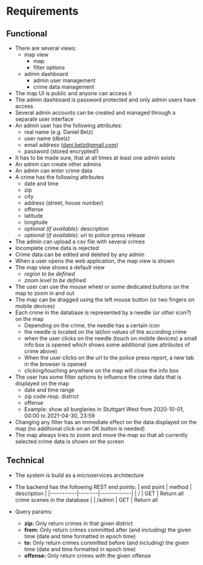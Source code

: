 # Requirements

## Functional

 * There are several views:
   * map view
     * map
     * filter options
   * admin dashboard
     * admin user management
     * crime data management
 * The map UI is public and anyone can access it
 * The admin dashboard is password protected and only admin users have access
 * Several admin accounts can be created and managed through a separate user interface
 * An admin user has the following attributes:
   * real name (e.g. Daniel Belz)
   * user name (dbelz)
   * email address (dani.belz@gmail.com)
   * password (stored encrypted!)
 * It has to be made sure, that at all times at least one admin exists
 * An admin can create other admins
 * An admin can enter crime data
 * A crime has the following attributes
   * date and time
   * zip
   * city
   * address (street, house number)
   * offense
   * latitude
   * longitude
   * _optional (if available)_: description
   * _optional (if available)_: url to police press release
  * The admin can upload a csv file with several crimes
  * Incomplete crime data is rejected
  * Crime data can be edited and deleted by any admin
  * When a user opens the web application, the map view is shown
  * The map view shows a default view
    * _region to be defined_
    * _zoom level to be defined_
  * The user can use the mouse wheel or some dedicated buttons on the map to zoom in and out
  * The map can be dragged using the left mouse button (or two fingers on mobile devices)
  * Each crime in the database is represented by a needle (_or other icon?_) on the map
    * Depending on the crime, the needle has a certain icon
    * the needle is located on the lat/lon values of the according crime
    * when the user clicks on the needle (touch on mobile devices) a small info box is opened which shows some additional (see attributes of crime above)
    * When the user clicks on the url to the police press report, a new tab in the browser is opened
    * clicking/touching anywhere on the map will close the info box
  * The user has some filter options to influence the crime data that is displayed on the map
    * date and time range
    * zip code resp. district
    * offense
    * Example: show all burglaries in Stuttgart West from 2020-10-01, 00:00 to 2021-04-30, 23:59
  * Changing any filter has an immediate effect on the data displayed on the map (no additional click on an OK button is needed)
  * The map always tries to zoom and move the map so that all currently selected crime data is shown on the screen


## Technical

 * The system is build as a microservices architecture
 * The backend has the following REST end points:
   | end point | method | description |
   |-----------|--------|-------------|
   | /         | GET    | Return all crime scenes in the database |
   | /admin    | GET    | Return all 


 * Query params:
    - __zip:__ Only return crimes in that given district
    - __from:__ Only return crimes committed after (and including) the given time (date and time formatted in epoch time)
    - __to:__ Only return crimes committed before (and including) the given time (date and time formatted in epoch time)
    - __offense:__ Only return crimes with the given offense
